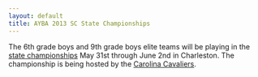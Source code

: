 ```yaml
---
layout: default
title: AYBA 2013 SC State Championships
---
```

The 6th grade boys and 9th grade boys elite teams will be playing in the
[state championships](http://www.carolinacavs.com/Home/ayba-state-tournament) May 31st through June 2nd in Charleston.
The championship is being hosted by the [Carolina Cavaliers](http://www.carolinacavs.com/).
